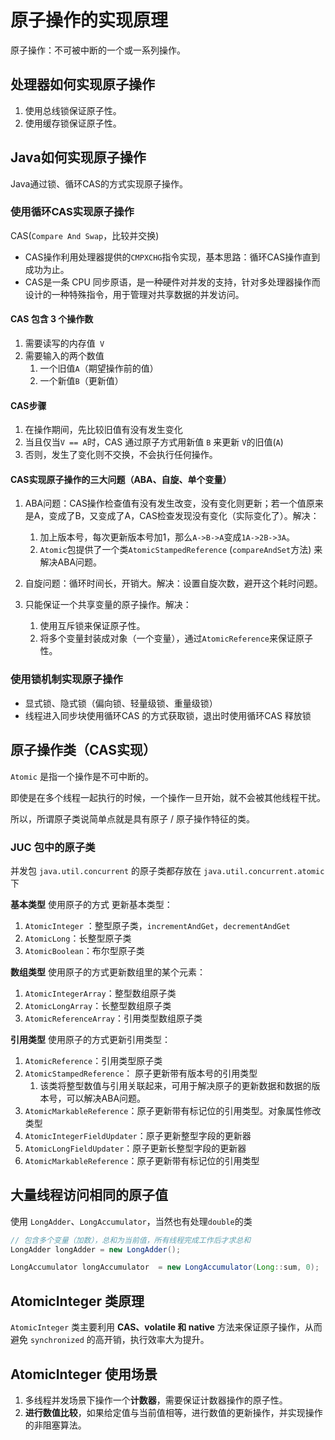# 原子操作的实现原理

原子操作：不可被中断的一个或一系列操作。

## 处理器如何实现原子操作

1. 使用总线锁保证原子性。
2. 使用缓存锁保证原子性。

## Java如何实现原子操作

Java通过锁、循环CAS的方式实现原子操作。

### 使用循环CAS实现原子操作

CAS(`Compare And Swap`，比较并交换)

- CAS操作利用处理器提供的`CMPXCHG`指令实现，基本思路：循环CAS操作直到成功为止。
- CAS是一条 CPU 同步原语，是一种硬件对并发的支持，针对多处理器操作而设计的一种特殊指令，用于管理对共享数据的并发访问。

#### CAS 包含 3 个操作数

1. 需要读写的内存值` V`
2. 需要输入的两个数值
   1. 一个旧值`A`（期望操作前的值）
   2. 一个新值`B`（更新值）

#### CAS步骤

1. 在操作期间，先比较旧值有没有发生变化
2. 当且仅当` V == A `时，CAS 通过原子方式用新值 `B` 来更新 `V`的旧值(`A`)
3. 否则，发生了变化则不交换，不会执行任何操作。

#### CAS实现原子操作的三大问题（ABA、自旋、单个变量）

1. ABA问题：CAS操作检查值有没有发生改变，没有变化则更新；若一个值原来是A，变成了B，又变成了A，CAS检查发现没有变化（实际变化了）。解决：
   1. 加上版本号，每次更新版本号加1，那么`A->B->A`变成`1A->2B->3A`。
   2. `Atomic`包提供了一个类`AtomicStampedReference` (`compareAndSet`方法) 来解决ABA问题。

2. 自旋问题：循环时间长，开销大。解决：设置自旋次数，避开这个耗时问题。

3. 只能保证一个共享变量的原子操作。解决：
   1. 使用互斥锁来保证原子性。
   2. 将多个变量封装成对象（一个变量），通过`AtomicReference`来保证原子性。

### 使用锁机制实现原子操作

- 显式锁、隐式锁（偏向锁、轻量级锁、重量级锁）
- 线程进入同步块使用循环CAS 的方式获取锁，退出时使用循环CAS 释放锁

## 原子操作类（CAS实现）

`Atomic` 是指一个操作是不可中断的。

即使是在多个线程一起执行的时候，一个操作一旦开始，就不会被其他线程干扰。

所以，所谓原子类说简单点就是具有原子 / 原子操作特征的类。

### JUC 包中的原子类

并发包 `java.util.concurrent` 的原子类都存放在 `java.util.concurrent.atomic` 下

**基本类型** 使用原子的方式 更新基本类型：

1. `AtomicInteger` ：整型原子类，`incrementAndGet`，`decrementAndGet`
2. `AtomicLong`：长整型原子类
3. `AtomicBoolean`：布尔型原子类

**数组类型** 使用原子的方式更新数组里的某个元素：

1. `AtomicIntegerArray`：整型数组原子类
2. `AtomicLongArray`：长整型数组原子类
3. `AtomicReferenceArray`：引用类型数组原子类

**引用类型** 使用原子的方式更新引用类型：

1. `AtomicReference`：引用类型原子类
2. `AtomicStampedReference`： 原子更新带有版本号的引用类型
   1. 该类将整型数值与引用关联起来，可用于解决原子的更新数据和数据的版本号，可以解决ABA问题。
3. `AtomicMarkableReference`：原子更新带有标记位的引用类型。对象属性修改类型
4. `AtomicIntegerFieldUpdater`：原子更新整型字段的更新器
5. `AtomicLongFieldUpdater`：原子更新长整型字段的更新器
6. `AtomicMarkableReference`：原子更新带有标记位的引用类型

## 大量线程访问相同的原子值

使用 `LongAdder`、`LongAccumulator`，当然也有处理`double`的类

```java
// 包含多个变量（加数），总和为当前值，所有线程完成工作后才求总和
LongAdder longAdder = new LongAdder();

LongAccumulator longAccumulator  = new LongAccumulator(Long::sum, 0);
```

## AtomicInteger 类原理

`AtomicInteger` 类主要利用 **CAS、volatile 和 native** 方法来保证原子操作，从而避免 `synchronized` 的高开销，执行效率大为提升。

## AtomicInteger 使用场景

1. 多线程并发场景下操作一个**计数器**，需要保证计数器操作的原子性。
2. **进行数值比较**，如果给定值与当前值相等，进行数值的更新操作，并实现操作的非阻塞算法。
